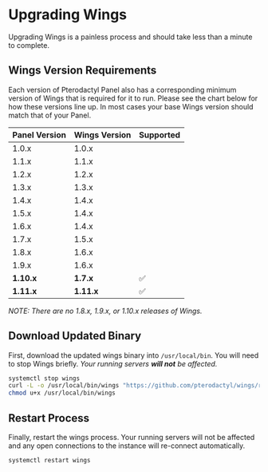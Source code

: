 # Upgrading Wings

Upgrading Wings is a painless process and should take less than a minute to complete.

## Wings Version Requirements

Each version of Pterodactyl Panel also has a corresponding minimum version of Wings that
is required for it to run. Please see the chart below for how these versions line up. In
most cases your base Wings version should match that of your Panel.

| Panel Version | Wings Version | Supported |
|---------------|---------------|-----------|
| 1.0.x         | 1.0.x         |           |
| 1.1.x         | 1.1.x         |           |
| 1.2.x         | 1.2.x         |           |
| 1.3.x         | 1.3.x         |           |
| 1.4.x         | 1.4.x         |           |
| 1.5.x         | 1.4.x         |           |
| 1.6.x         | 1.4.x         |           |
| 1.7.x         | 1.5.x         |           |
| 1.8.x         | 1.6.x         |           |
| 1.9.x         | 1.6.x         |           |
| **1.10.x**    | **1.7.x**     | ✅         |
| **1.11.x**    | **1.11.x**    | ✅         |

*NOTE: There are no 1.8.x, 1.9.x, or 1.10.x releases of Wings.*

## Download Updated Binary

First, download the updated wings binary into `/usr/local/bin`. You will need to stop Wings briefly. _Your running
servers **will not** be affected._

``` bash
systemctl stop wings
curl -L -o /usr/local/bin/wings "https://github.com/pterodactyl/wings/releases/latest/download/wings_linux_$([[ "$(uname -m)" == "x86_64" ]] && echo "amd64" || echo "arm64")"
chmod u+x /usr/local/bin/wings
```

## Restart Process

Finally, restart the wings process. Your running servers will not be affected and any open
connections to the instance will re-connect automatically.

``` bash
systemctl restart wings
```